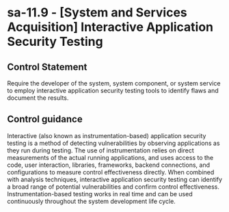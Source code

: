 # sa-11.9 - \[System and Services Acquisition\] Interactive Application Security Testing

## Control Statement

Require the developer of the system, system component, or system service to employ interactive application security testing tools to identify flaws and document the results.

## Control guidance

Interactive (also known as instrumentation-based) application security testing is a method of detecting vulnerabilities by observing applications as they run during testing. The use of instrumentation relies on direct measurements of the actual running applications, and uses access to the code, user interaction, libraries, frameworks, backend connections, and configurations to measure control effectiveness directly. When combined with analysis techniques, interactive application security testing can identify a broad range of potential vulnerabilities and confirm control effectiveness. Instrumentation-based testing works in real time and can be used continuously throughout the system development life cycle.
